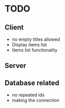 # TODO

## Client
- no empty titles allowed
- Display items list
- Items list functionality

## Server


## Database related
- no repeated ids
- making the connection

